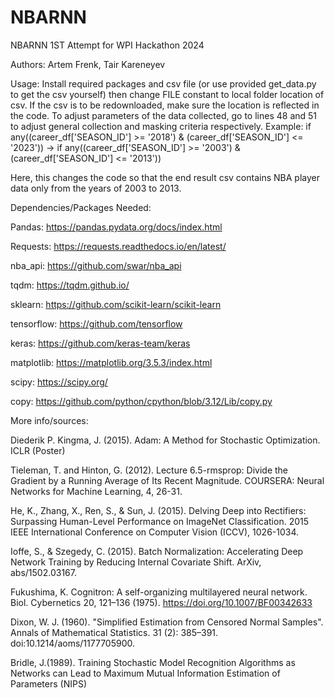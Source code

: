 # NBARNN
NBARNN 1ST Attempt for WPI Hackathon 2024


Authors: Artem Frenk, Tair Kareneyev

Usage:
Install required packages and csv file (or use provided get_data.py to get the csv yourself)
then change FILE constant to local folder location of csv. If the csv is to be redownloaded, make sure the location is reflected in the code. 
To adjust parameters of the data collected, go to lines 48 and 51 to adjust general collection and masking criteria respectively. 
Example:
if any((career_df['SEASON_ID'] >= '2018') & (career_df['SEASON_ID'] <= '2023')) -> if any((career_df['SEASON_ID'] >= '2003') & (career_df['SEASON_ID'] <= '2013'))

Here, this changes the code so that the end result csv contains NBA player data only from the years of 2003 to 2013. 


Dependencies/Packages Needed:

Pandas: https://pandas.pydata.org/docs/index.html

Requests: https://requests.readthedocs.io/en/latest/

nba_api: https://github.com/swar/nba_api

tqdm: https://tqdm.github.io/

sklearn: https://github.com/scikit-learn/scikit-learn

tensorflow: https://github.com/tensorflow

keras: https://github.com/keras-team/keras

matplotlib: https://matplotlib.org/3.5.3/index.html

scipy: https://scipy.org/ 

copy: https://github.com/python/cpython/blob/3.12/Lib/copy.py

More info/sources:

Diederik P. Kingma, J. (2015). Adam: A Method for Stochastic Optimization. ICLR (Poster)


Tieleman, T. and Hinton, G. (2012). Lecture 6.5-rmsprop: Divide the Gradient by a Running Average of Its Recent Magnitude. COURSERA: Neural Networks for Machine Learning, 4, 26-31.


He, K., Zhang, X., Ren, S., & Sun, J. (2015). Delving Deep into Rectifiers: Surpassing Human-Level Performance on ImageNet Classification. 2015 IEEE International Conference on Computer Vision (ICCV), 1026-1034.


Ioffe, S., & Szegedy, C. (2015). Batch Normalization: Accelerating Deep Network Training by Reducing Internal Covariate Shift. ArXiv, abs/1502.03167.


Fukushima, K. Cognitron: A self-organizing multilayered neural network. Biol. Cybernetics 20, 121–136 (1975). https://doi.org/10.1007/BF00342633


Dixon, W. J. (1960). "Simplified Estimation from Censored Normal Samples". Annals of Mathematical Statistics. 31 (2): 385–391. doi:10.1214/aoms/1177705900.


Bridle, J.(1989). Training Stochastic Model Recognition Algorithms as Networks can Lead to Maximum Mutual Information Estimation of Parameters (NIPS)
